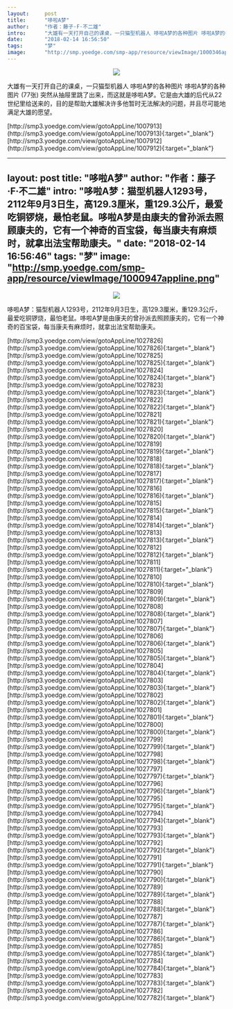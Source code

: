 ```yaml
---
layout:     post
title:      "哆啦A梦"
author:     "作者：藤子·F·不二雄"
intro:      "大雄有一天打开自己的课桌，一只猫型机器人 哆啦A梦的各种图片 哆啦A梦的各种图片 (77张)  突然从抽屉里跳了出来，而这就是哆啦A梦。它是由大雄的后代从22世纪里给送来的，目的是帮助大雄解决许多他暂时无法解决的问题，并且尽可能地满足大雄的愿望。"
date:       "2018-02-14 16:56:50"
tags:       "梦"
image:      "http://smp.yoedge.com/smp-app/resource/viewImage/1000346appline.png"
---
```

<div style="text-align: center">
<p><img src="http://smp.yoedge.com/smp-app/resource/viewImage/1000346appline.png"/></p>
</div>
<p class="post-meta">
<span>大雄有一天打开自己的课桌，一只猫型机器人 哆啦A梦的各种图片 哆啦A梦的各种图片 (77张)  突然从抽屉里跳了出来，而这就是哆啦A梦。它是由大雄的后代从22世纪里给送来的，目的是帮助大雄解决许多他暂时无法解决的问题，并且尽可能地满足大雄的愿望。</span>
</p>
[http://smp3.yoedge.com/view/gotoAppLine/1007913](http://smp3.yoedge.com/view/gotoAppLine/1007913){:target="_blank"}
[http://smp3.yoedge.com/view/gotoAppLine/1007912](http://smp3.yoedge.com/view/gotoAppLine/1007912){:target="_blank"}


---
layout:     post
title:      "哆啦A梦"
author:     "作者：藤子·F·不二雄"
intro:      "哆啦A梦：猫型机器人1293号，2112年9月3日生，高129.3厘米，重129.3公斤，最爱吃铜锣烧，最怕老鼠。哆啦A梦是由康夫的曾孙派去照顾康夫的，它有一个神奇的百宝袋，每当康夫有麻烦时，就拿出法宝帮助康夫。"
date:       "2018-02-14 16:56:46"
tags:       "梦"
image:      "http://smp.yoedge.com/smp-app/resource/viewImage/1000947appline.png"
---
<div style="text-align: center">
<p><img src="http://smp.yoedge.com/smp-app/resource/viewImage/1000947appline.png"/></p>
</div>
<p class="post-meta">
<span>哆啦A梦：猫型机器人1293号，2112年9月3日生，高129.3厘米，重129.3公斤，最爱吃铜锣烧，最怕老鼠。哆啦A梦是由康夫的曾孙派去照顾康夫的，它有一个神奇的百宝袋，每当康夫有麻烦时，就拿出法宝帮助康夫。</span>
</p>
[http://smp3.yoedge.com/view/gotoAppLine/1027826](http://smp3.yoedge.com/view/gotoAppLine/1027826){:target="_blank"}
[http://smp3.yoedge.com/view/gotoAppLine/1027825](http://smp3.yoedge.com/view/gotoAppLine/1027825){:target="_blank"}
[http://smp3.yoedge.com/view/gotoAppLine/1027824](http://smp3.yoedge.com/view/gotoAppLine/1027824){:target="_blank"}
[http://smp3.yoedge.com/view/gotoAppLine/1027823](http://smp3.yoedge.com/view/gotoAppLine/1027823){:target="_blank"}
[http://smp3.yoedge.com/view/gotoAppLine/1027822](http://smp3.yoedge.com/view/gotoAppLine/1027822){:target="_blank"}
[http://smp3.yoedge.com/view/gotoAppLine/1027821](http://smp3.yoedge.com/view/gotoAppLine/1027821){:target="_blank"}
[http://smp3.yoedge.com/view/gotoAppLine/1027820](http://smp3.yoedge.com/view/gotoAppLine/1027820){:target="_blank"}
[http://smp3.yoedge.com/view/gotoAppLine/1027819](http://smp3.yoedge.com/view/gotoAppLine/1027819){:target="_blank"}
[http://smp3.yoedge.com/view/gotoAppLine/1027818](http://smp3.yoedge.com/view/gotoAppLine/1027818){:target="_blank"}
[http://smp3.yoedge.com/view/gotoAppLine/1027817](http://smp3.yoedge.com/view/gotoAppLine/1027817){:target="_blank"}
[http://smp3.yoedge.com/view/gotoAppLine/1027816](http://smp3.yoedge.com/view/gotoAppLine/1027816){:target="_blank"}
[http://smp3.yoedge.com/view/gotoAppLine/1027815](http://smp3.yoedge.com/view/gotoAppLine/1027815){:target="_blank"}
[http://smp3.yoedge.com/view/gotoAppLine/1027814](http://smp3.yoedge.com/view/gotoAppLine/1027814){:target="_blank"}
[http://smp3.yoedge.com/view/gotoAppLine/1027813](http://smp3.yoedge.com/view/gotoAppLine/1027813){:target="_blank"}
[http://smp3.yoedge.com/view/gotoAppLine/1027812](http://smp3.yoedge.com/view/gotoAppLine/1027812){:target="_blank"}
[http://smp3.yoedge.com/view/gotoAppLine/1027811](http://smp3.yoedge.com/view/gotoAppLine/1027811){:target="_blank"}
[http://smp3.yoedge.com/view/gotoAppLine/1027810](http://smp3.yoedge.com/view/gotoAppLine/1027810){:target="_blank"}
[http://smp3.yoedge.com/view/gotoAppLine/1027809](http://smp3.yoedge.com/view/gotoAppLine/1027809){:target="_blank"}
[http://smp3.yoedge.com/view/gotoAppLine/1027808](http://smp3.yoedge.com/view/gotoAppLine/1027808){:target="_blank"}
[http://smp3.yoedge.com/view/gotoAppLine/1027807](http://smp3.yoedge.com/view/gotoAppLine/1027807){:target="_blank"}
[http://smp3.yoedge.com/view/gotoAppLine/1027806](http://smp3.yoedge.com/view/gotoAppLine/1027806){:target="_blank"}
[http://smp3.yoedge.com/view/gotoAppLine/1027805](http://smp3.yoedge.com/view/gotoAppLine/1027805){:target="_blank"}
[http://smp3.yoedge.com/view/gotoAppLine/1027804](http://smp3.yoedge.com/view/gotoAppLine/1027804){:target="_blank"}
[http://smp3.yoedge.com/view/gotoAppLine/1027803](http://smp3.yoedge.com/view/gotoAppLine/1027803){:target="_blank"}
[http://smp3.yoedge.com/view/gotoAppLine/1027802](http://smp3.yoedge.com/view/gotoAppLine/1027802){:target="_blank"}
[http://smp3.yoedge.com/view/gotoAppLine/1027801](http://smp3.yoedge.com/view/gotoAppLine/1027801){:target="_blank"}
[http://smp3.yoedge.com/view/gotoAppLine/1027800](http://smp3.yoedge.com/view/gotoAppLine/1027800){:target="_blank"}
[http://smp3.yoedge.com/view/gotoAppLine/1027799](http://smp3.yoedge.com/view/gotoAppLine/1027799){:target="_blank"}
[http://smp3.yoedge.com/view/gotoAppLine/1027798](http://smp3.yoedge.com/view/gotoAppLine/1027798){:target="_blank"}
[http://smp3.yoedge.com/view/gotoAppLine/1027797](http://smp3.yoedge.com/view/gotoAppLine/1027797){:target="_blank"}
[http://smp3.yoedge.com/view/gotoAppLine/1027796](http://smp3.yoedge.com/view/gotoAppLine/1027796){:target="_blank"}
[http://smp3.yoedge.com/view/gotoAppLine/1027795](http://smp3.yoedge.com/view/gotoAppLine/1027795){:target="_blank"}
[http://smp3.yoedge.com/view/gotoAppLine/1027794](http://smp3.yoedge.com/view/gotoAppLine/1027794){:target="_blank"}
[http://smp3.yoedge.com/view/gotoAppLine/1027793](http://smp3.yoedge.com/view/gotoAppLine/1027793){:target="_blank"}
[http://smp3.yoedge.com/view/gotoAppLine/1027792](http://smp3.yoedge.com/view/gotoAppLine/1027792){:target="_blank"}
[http://smp3.yoedge.com/view/gotoAppLine/1027791](http://smp3.yoedge.com/view/gotoAppLine/1027791){:target="_blank"}
[http://smp3.yoedge.com/view/gotoAppLine/1027790](http://smp3.yoedge.com/view/gotoAppLine/1027790){:target="_blank"}
[http://smp3.yoedge.com/view/gotoAppLine/1027789](http://smp3.yoedge.com/view/gotoAppLine/1027789){:target="_blank"}
[http://smp3.yoedge.com/view/gotoAppLine/1027788](http://smp3.yoedge.com/view/gotoAppLine/1027788){:target="_blank"}
[http://smp3.yoedge.com/view/gotoAppLine/1027787](http://smp3.yoedge.com/view/gotoAppLine/1027787){:target="_blank"}
[http://smp3.yoedge.com/view/gotoAppLine/1027786](http://smp3.yoedge.com/view/gotoAppLine/1027786){:target="_blank"}
[http://smp3.yoedge.com/view/gotoAppLine/1027785](http://smp3.yoedge.com/view/gotoAppLine/1027785){:target="_blank"}
[http://smp3.yoedge.com/view/gotoAppLine/1027784](http://smp3.yoedge.com/view/gotoAppLine/1027784){:target="_blank"}
[http://smp3.yoedge.com/view/gotoAppLine/1027783](http://smp3.yoedge.com/view/gotoAppLine/1027783){:target="_blank"}
[http://smp3.yoedge.com/view/gotoAppLine/1027782](http://smp3.yoedge.com/view/gotoAppLine/1027782){:target="_blank"}



